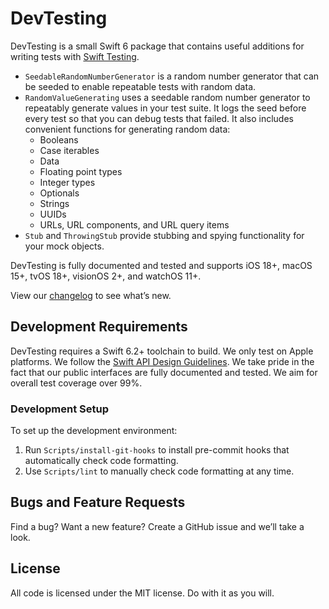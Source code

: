 # DevTesting

DevTesting is a small Swift 6 package that contains useful additions for writing tests with [Swift
Testing](https://github.com/swiftlang/swift-testing/).

  - `SeedableRandomNumberGenerator` is a random number generator that can be seeded to enable
    repeatable tests with random data.
  - `RandomValueGenerating` uses a seedable random number generator to repeatably generate values in
    your test suite. It logs the seed before every test so that you can debug tests that failed. It
    also includes convenient functions for generating random data:
      - Booleans
      - Case iterables
      - Data
      - Floating point types
      - Integer types
      - Optionals
      - Strings
      - UUIDs
      - URLs, URL components, and URL query items
  - `Stub` and `ThrowingStub` provide stubbing and spying functionality for your mock objects.


DevTesting is fully documented and tested and supports iOS 18+, macOS 15+, tvOS 18+, visionOS 2+,
and watchOS 11+.

View our [changelog](CHANGELOG.md) to see what’s new.


## Development Requirements

DevTesting requires a Swift 6.2+ toolchain to build. We only test on Apple platforms. We follow the
[Swift API Design Guidelines][SwiftAPIDesignGuidelines]. We take pride in the fact that our public
interfaces are fully documented and tested. We aim for overall test coverage over 99%.

[SwiftAPIDesignGuidelines]: https://swift.org/documentation/api-design-guidelines/

### Development Setup

To set up the development environment:

  1. Run `Scripts/install-git-hooks` to install pre-commit hooks that automatically check code
    formatting.
  2. Use `Scripts/lint` to manually check code formatting at any time.


## Bugs and Feature Requests

Find a bug? Want a new feature? Create a GitHub issue and we’ll take a look.


## License

All code is licensed under the MIT license. Do with it as you will.

